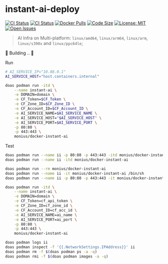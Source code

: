 # instant-ai-deploy

[![CI Status](https://github.com/AUTOM77/Docker-instant-ai/workflows/build/badge.svg)](https://github.com/AUTOM77/Docker-instant-ai/actions?query=workflow:build)
[![CI Status](https://github.com/AUTOM77/Docker-instant-ai/workflows/verify/badge.svg)](https://github.com/AUTOM77/Docker-instant-ai/actions?query=workflow:verify)
[![Docker Pulls](https://flat.badgen.net/docker/pulls/monius/docker-instant-ai)](https://hub.docker.com/r/monius/docker-instant-ai)
[![Code Size](https://img.shields.io/github/languages/code-size/AUTOM77/Docker-instant-ai)](https://github.com/AUTOM77/Docker-instant-ai)
[![License: MIT](https://img.shields.io/badge/License-MIT-blue.svg)](./LICENSE)
[![Open Issues](https://img.shields.io/github/issues/AUTOM77/Docker-instant-ai)](https://github.com/AUTOM77/Docker-instant-ai/issues)

> AI Infra on Multi-platform: `linux/amd64`, `linux/arm64`, `linux/arm`, `linux/s390x` and `linux/ppc64le`;

🚧 Building .. 🚧

Run
```sh
# AI_SERVICE_IP="10.88.0.1"
AI_SERVICE_HOST="host.containers.internal"

doas podman run -itd \
    --name instant-ai \
    -e DOMAIN=domain \
    -e CF_Token=$CF_Token \
    -e CF_Zone_ID=$CF_Zone_ID \
    -e CF_Account_ID=$CF_Account_ID \
    -e AI_SERVICE_NAME=$AI_SERVICE_NAME \
    -e AI_SERVICE_HOST="$AI_SERVICE_HOST" \
    -e AI_SERVICE_PORT=$AI_SERVICE_PORT \
    -p 80:80 \
    -p 443:443 \
    monius/docker-instant-ai
```

Test
```sh
doas podman run --name ii -p 80:80 -p 443:443 -itd monius/docker-instant-ai
doas podman run --name ii -itd monius/docker-instant-ai
```

```bash
doas podman run --rm monius/docker-instant-ai 
doas podman run --name ii -it monius/docker-instant-ai /bin/sh
doas podman run --name ii -p 80:80 -p 443:443 -it monius/docker-instant-ai /bin/sh

doas podman run -itd \
    --name instant-ai \
    -e DOMAIN=domain \
    -e CF_Token=cf_api_token \
    -e CF_Zone_ID=cf_zone_id \
    -e CF_Account_ID=cf_acc_id \
    -e AI_SERVICE_NAME=ai_name \
    -e AI_SERVICE_PORT=ai_port \
    -p 80:80 \
    -p 443:443 \
    monius/docker-instant-ai

doas podman logs ii
doas podman inspect -f '{{.NetworkSettings.IPAddress}}' ii
doas podman rm -f $(doas podman ps -a -q) 
doas podman rmi -f $(doas podman images -a -q)
```